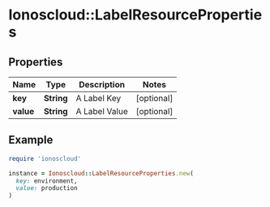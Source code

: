 # Ionoscloud::LabelResourceProperties

## Properties

| Name | Type | Description | Notes |
| ---- | ---- | ----------- | ----- |
| **key** | **String** | A Label Key | [optional] |
| **value** | **String** | A Label Value | [optional] |

## Example

```ruby
require 'ionoscloud'

instance = Ionoscloud::LabelResourceProperties.new(
  key: environment,
  value: production
)
```

